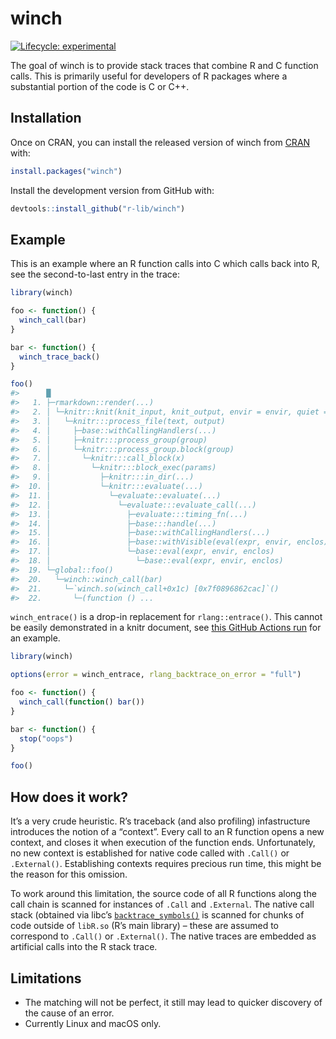 
<!-- README.md is generated from README.Rmd. Please edit that file -->

# winch

<!-- badges: start -->

[![Lifecycle:
experimental](https://img.shields.io/badge/lifecycle-experimental-orange.svg)](https://www.tidyverse.org/lifecycle/#experimental)
<!-- badges: end -->

The goal of winch is to provide stack traces that combine R and C
function calls. This is primarily useful for developers of R packages
where a substantial portion of the code is C or C++.

## Installation

Once on CRAN, you can install the released version of winch from
[CRAN](https://CRAN.R-project.org) with:

``` r
install.packages("winch")
```

Install the development version from GitHub with:

``` r
devtools::install_github("r-lib/winch")
```

## Example

This is an example where an R function calls into C which calls back
into R, see the second-to-last entry in the trace:

``` r
library(winch)

foo <- function() {
  winch_call(bar)
}

bar <- function() {
  winch_trace_back()
}

foo()
#>      █
#>   1. ├─rmarkdown::render(...)
#>   2. │ └─knitr::knit(knit_input, knit_output, envir = envir, quiet = quiet)
#>   3. │   └─knitr:::process_file(text, output)
#>   4. │     ├─base::withCallingHandlers(...)
#>   5. │     ├─knitr:::process_group(group)
#>   6. │     └─knitr:::process_group.block(group)
#>   7. │       └─knitr:::call_block(x)
#>   8. │         └─knitr:::block_exec(params)
#>   9. │           ├─knitr:::in_dir(...)
#>  10. │           └─knitr:::evaluate(...)
#>  11. │             └─evaluate::evaluate(...)
#>  12. │               └─evaluate:::evaluate_call(...)
#>  13. │                 ├─evaluate:::timing_fn(...)
#>  14. │                 ├─base:::handle(...)
#>  15. │                 ├─base::withCallingHandlers(...)
#>  16. │                 ├─base::withVisible(eval(expr, envir, enclos))
#>  17. │                 └─base::eval(expr, envir, enclos)
#>  18. │                   └─base::eval(expr, envir, enclos)
#>  19. └─global::foo()
#>  20.   └─winch::winch_call(bar)
#>  21.     └─`winch.so(winch_call+0x1c) [0x7f0896862cac]`()
#>  22.       └─(function () ...
```

`winch_entrace()` is a drop-in replacement for `rlang::entrace()`. This
cannot be easily demonstrated in a knitr document, see [this GitHub
Actions
run](https://github.com/r-prof/winch/runs/960815218?check_suite_focus=true#step:11:53)
for an example.

``` r
library(winch)

options(error = winch_entrace, rlang_backtrace_on_error = "full")

foo <- function() {
  winch_call(function() bar())
}

bar <- function() {
  stop("oops")
}

foo()
```

## How does it work?

It’s a very crude heuristic. R’s traceback (and also profiling)
infastructure introduces the notion of a “context”. Every call to an R
function opens a new context, and closes it when execution of the
function ends. Unfortunately, no new context is established for native
code called with `.Call()` or `.External()`. Establishing contexts
requires precious run time, this might be the reason for this omission.

To work around this limitation, the source code of all R functions along
the call chain is scanned for instances of `.Call` and `.External`. The
native call stack (obtained via libc’s
[`backtrace_symbols()`](https://www.gnu.org/software/libc/manual/html_node/Backtraces.html)
is scanned for chunks of code outside of `libR.so` (R’s main library) –
these are assumed to correspond to `.Call()` or `.External()`. The
native traces are embedded as artificial calls into the R stack trace.

## Limitations

  - The matching will not be perfect, it still may lead to quicker
    discovery of the cause of an error.
  - Currently Linux and macOS only.
